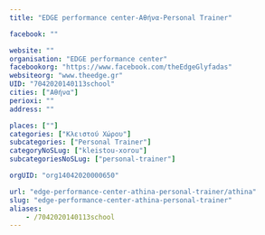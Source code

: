 ```yaml
---
title: "EDGE performance center-Αθήνα-Personal Trainer"

facebook: ""

website: ""
organisation: "EDGE performance center"
facebookorg: "https://www.facebook.com/theEdgeGlyfadas"
websiteorg: "www.theedge.gr"
UID: "7042020140113school"
cities: ["Αθήνα"]
perioxi: ""
address: ""

places: [""]
categories: ["Κλειστού Χώρου"]
subcategories: ["Personal Trainer"]
categoryNoSLug: ["kleistou-xorou"]
subcategoriesNoSLug: ["personal-trainer"]

orgUID: "org14042020000650"

url: "edge-performance-center-athina-personal-trainer/athina"
slug: "edge-performance-center-athina-personal-trainer"
aliases:
    - /7042020140113school
---
```





